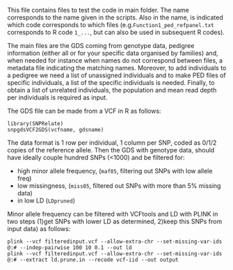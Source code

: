 This file contains files to test the code in main folder. The name corresponds to the name given in the scripts. Also in the name, is indicated which code corresponds to which files (e.g.```Function1_ped_refpanel.txt``` corresponds to R code ```1_...```, but can also be used in subsequent R codes).

The main files are the GDS coming from genotype data, pedigree information (either all or for your specific data organised by families) and, when needed for instance when names do not correspond between files, a metadata file indicating the matching names. Moreover, to add individuals to a pedigree we need a list of unassigned individuals and to make PED files of specific individuals, a list of the specific individuals is needed. Finally, to obtain a list of unrelated individuals, the population and mean read depth per individuals is required as input. 

The GDS file can be made from a VCF in R as follows:
```{r}
library(SNPRelate)
snpgdsVCF2GDS(vcfname, gdsname) 
```
The data format is 1 row per individual, 1 column per SNP, coded as 0/1/2 copies of the reference allele. 
Then the GDS with genotype data, should have ideally couple hundred SNPs (<1000) and be filtered for:
- high minor allele frequency, (```maf05```, filtering out SNPs with low allele freq)
- low missingness, (```miss05```, filtered out SNPs with more than 5% missing data)
- in low LD (```LDpruned```)

Minor allele frequency can be filtered with VCFtools and LD with PLINK in two steps (1)get SNPs with lower LD as determined, 2)keep this SNPs from input data) as follows:
```
plink --vcf filteredinput.vcf --allow-extra-chr --set-missing-var-ids @:# --indep-pairwise 100 10 0.1 --out ld 
plink --vcf filteredinput.vcf --allow-extra-chr --set-missing-var-ids @:# --extract ld.prune.in --recode vcf-iid --out output
```  
